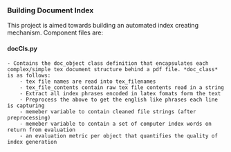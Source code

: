 ### Building Document Index

This project is aimed towards building an automated index creating mechanism.
Component files are:
#### docCls.py
	- Contains the doc_object class definition that encapsulates each complex/simple tex document structure behind a pdf file. *doc_class* is as follows:
    	- tex file names are read into tex_filenames
    	- tex_file_contents contain raw tex file contents read in a string
    	- Extract all index phrases encoded in latex fomats form the text
    	- Preprocess the above to get the english like phrases each line is capturing
    	- memeber variable to contain cleaned file strings (after preprocessing)
    	- memeber variable to contain a set of computer index words on return from evaluation
    	- an evaluation metric per object that quantifies the quality of index generation
